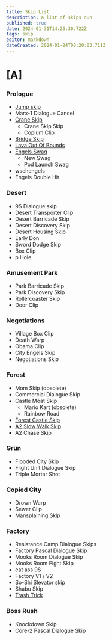 ```yaml
---
title: Skip List
description: a list of skips duh
published: true
date: 2024-01-31T14:26:30.722Z
tags: skip
editor: markdown
dateCreated: 2024-01-24T00:20:03.711Z
---
```


# [A]
### Prologue
- [Jump skip](/skips/jump-skip)
- Marx-1 Dialogue Cancel
- [Crane Skip](/skips/crane-skip)
	- Crane Skip Skip
	- Copium Clip
- [Bridge Skip](/skips/bridge-skip)
- [Lava Out Of Bounds](/skips/LavaOOB)
- [Engels Swag](/skips/engels-swag)
	- New Swag
	- Pod Launch Swag
- wschengels
- Engels Double Hit
### Desert
- 9S Dialogue skip
- Desert Transporter Clip
- Desert Barricade Skip
- Desert Discovery Skip
- Desert Housing Skip
- Early Don
- Sword Dodge Skip
- Box Clip
- p Hole
### Amusement Park
- Park Barricade Skip
- Park Discovery Skip
- Rollercoaster Skip
- Door Clip
### Negotiations
- Village Box Clip
- Death Warp
- Obama Clip
- City Engels Skip
- Negotiations Skip
### Forest
- Mom Skip (obsolete)
- Commercial Dialogue Skip
- Castle Moat Skip
	- Mario Kart (obsolete)
	- Rainbow Road
- [Forest Castle Skip](/skips/forest-castle-skip)
- [A2 Slow Walk Skip](/skips/A2-Slow-Walk-Skip)
- A2 Chase Skip
### Grün
- Flooded City Skip
- Flight Unit Dialogue Skip
- Triple Mortar Shot
### Copied City
- Drown Warp
- Sewer Clip
- Mansplaining Skip
### Factory
- Resistance Camp Dialogue Skips
- Factory Pascal Dialogue Skip
- Mooks Room Dialogue Skip
- Mooks Room Fight Skip
- eat ass 9S
- Factory V1 / V2
- So-Shi Slevator skip
- Shabu Skip
- [Trash Trick](/skips/trash_trick)
### Boss Rush
- Knockdown Skip
- Core-2 Pascal Dialogue Skip